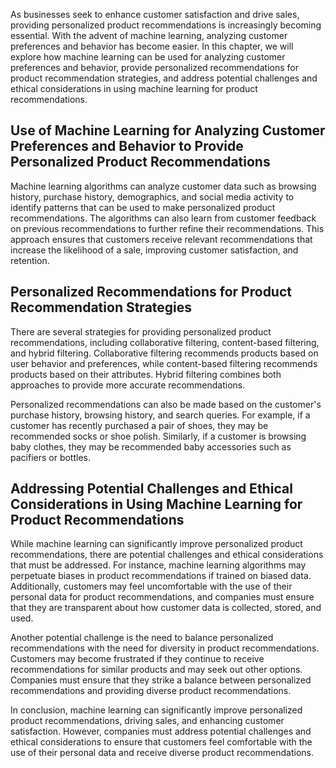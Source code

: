 

As businesses seek to enhance customer satisfaction and drive sales, providing personalized product recommendations is increasingly becoming essential. With the advent of machine learning, analyzing customer preferences and behavior has become easier. In this chapter, we will explore how machine learning can be used for analyzing customer preferences and behavior, provide personalized recommendations for product recommendation strategies, and address potential challenges and ethical considerations in using machine learning for product recommendations.

Use of Machine Learning for Analyzing Customer Preferences and Behavior to Provide Personalized Product Recommendations
-----------------------------------------------------------------------------------------------------------------------

Machine learning algorithms can analyze customer data such as browsing history, purchase history, demographics, and social media activity to identify patterns that can be used to make personalized product recommendations. The algorithms can also learn from customer feedback on previous recommendations to further refine their recommendations. This approach ensures that customers receive relevant recommendations that increase the likelihood of a sale, improving customer satisfaction, and retention.

Personalized Recommendations for Product Recommendation Strategies
------------------------------------------------------------------

There are several strategies for providing personalized product recommendations, including collaborative filtering, content-based filtering, and hybrid filtering. Collaborative filtering recommends products based on user behavior and preferences, while content-based filtering recommends products based on their attributes. Hybrid filtering combines both approaches to provide more accurate recommendations.

Personalized recommendations can also be made based on the customer's purchase history, browsing history, and search queries. For example, if a customer has recently purchased a pair of shoes, they may be recommended socks or shoe polish. Similarly, if a customer is browsing baby clothes, they may be recommended baby accessories such as pacifiers or bottles.

Addressing Potential Challenges and Ethical Considerations in Using Machine Learning for Product Recommendations
----------------------------------------------------------------------------------------------------------------

While machine learning can significantly improve personalized product recommendations, there are potential challenges and ethical considerations that must be addressed. For instance, machine learning algorithms may perpetuate biases in product recommendations if trained on biased data. Additionally, customers may feel uncomfortable with the use of their personal data for product recommendations, and companies must ensure that they are transparent about how customer data is collected, stored, and used.

Another potential challenge is the need to balance personalized recommendations with the need for diversity in product recommendations. Customers may become frustrated if they continue to receive recommendations for similar products and may seek out other options. Companies must ensure that they strike a balance between personalized recommendations and providing diverse product recommendations.

In conclusion, machine learning can significantly improve personalized product recommendations, driving sales, and enhancing customer satisfaction. However, companies must address potential challenges and ethical considerations to ensure that customers feel comfortable with the use of their personal data and receive diverse product recommendations.

